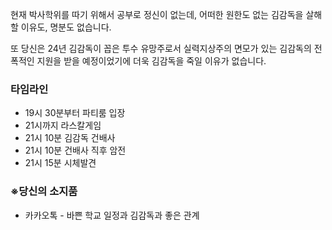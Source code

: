 현재 박사학위를 따기 위해서 공부로 정신이 없는데, 어떠한 원한도 없는 김감독을 살해 할 이유도, 명분도 없습니다.

또 당신은 24년 김감독이 꼽은 투수 유망주로서 실력지상주의 면모가 있는 김감독의 전폭적인 지원을 받을 예정이었기에 더욱 김감독을 죽일 이유가 없습니다.

### **타임라인**

- 19시 30분부터 파티룸 입장
- 21시까지 라스칼게임
- 21시 10분 김감독 건배사
- 21시 10분 건배사 직후 암전
- 21시 15분 시체발견

### **※당신의 소지품**

- 카카오톡 - 바쁜 학교 일정과 김감독과 좋은 관계
